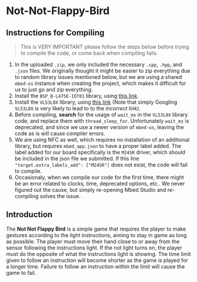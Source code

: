 # Not-Not-Flappy-Bird

## Instructions for Compiling

> This is VERY IMPORTANT please follow the steps below before trying to compile the code, or come back when compiling fails.

1. In the uploaded `.zip`, we only included the necessary `.cpp`, `.hpp`, and `.json` files. We originally thought it might be easier to zip everything due to random library issues mentioned below, but we are using a shared `mbed-os` instance when creating the project, which makes it difficult for us to just go and zip everything.
2. Install the `BSP_B-L475E-IOT01` library, using [this link](http://os.mbed.com/teams/ST/code/BSP_B-L475E-IOT01/).
3. Install the `VL53L0X` library, using [this link](https://os.mbed.com/teams/ST/code/VL53L0X/docs/tip/classVL53L0X.html) (Note that simply Googling `VL53L0X` is very likely to lead to to the _incorrect_ link).
4. Before compiling, **search** for the usage of `wait_ms` in the `VL53L0X` library code, and replace them with `thread_sleep_for`. Unfortunately `wait_ms` is deprecated, and since we use a newer version of `mbed-os`, leaving the code as is will cause compiler errors.
5. We are using NFC as well, which requires no installation of an additional library, but requires `mbed_app.json` to have a proper label added. The label added for our board specifically is the `M24SR` driver, which should be included in the json file we submitted. If this line `"target.extra_labels_add": ["M24SR"]` does not exist, the code will fail to compile.
6. Occasionaly, when we compile our code for the first time, there might be an error related to clocks, time, deprecated options, etc.. We never figured out the cause, but simply re-opening Mbed Studio and re-compiling solves the issue.

## Introduction
The **Not Not Flappy Bird** is a simple game that requires the player to make gestures according to
the light instructions, aiming to stay in game as long as possible. The player must move their
hand close to or away from the sensor following the instructions light. If the not light turns on,
the player must do the opposite of what the instructions light is showing. The time limit given to
follow an instruction will become shorter as the game is played for a longer time. Failure to
follow an instruction within the limit will cause the game to fail.
